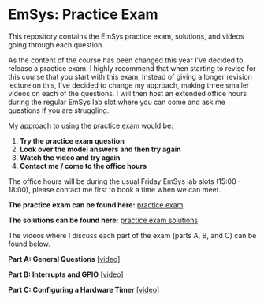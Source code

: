 # EmSys: Practice Exam
This repository contains the EmSys practice exam, solutions, and videos going through each question.

As the content of the course has been changed this year I've decided to release a practice exam. I highly recommend that when starting to revise for this course that you start with this exam. Instead of giving a longer revision lecture on this, I've decided to change my approach, making three smaller videos on each of the questions. I will then host an extended office hours during the regular EmSys lab slot where you can come and ask me questions if you are struggling.

My approach to using the practice exam would be:

1. __Try the practice exam question__
2. __Look over the model answers and then try again__
3. __Watch the video and try again__
4. __Contact me / come to the office hours__

The office hours will be during the usual Friday EmSys lab slots (15:00 - 18:00), please contact me first to book a time when we can meet.

__The practice exam can be found here:__ [practice exam](exam/exam.pdf)

__The solutions can be found here:__ [practice exam solutions](solution/solution.pdf)

The videos where I discuss each part of the exam (parts A, B, and C) can be found below.

__Part A: General Questions__ [[video](https://www.youtube.com/watch?v=C6dCPzoLANM&ab_channel=ShaneFleming)]

__Part B: Interrupts and GPIO__ [[video](https://www.youtube.com/watch?v=C6dCPzoLANM&ab_channel=ShaneFleming)]

__Part C: Configuring a Hardware Timer__ [[video](https://www.youtube.com/watch?v=C6dCPzoLANM&ab_channel=ShaneFleming)]
